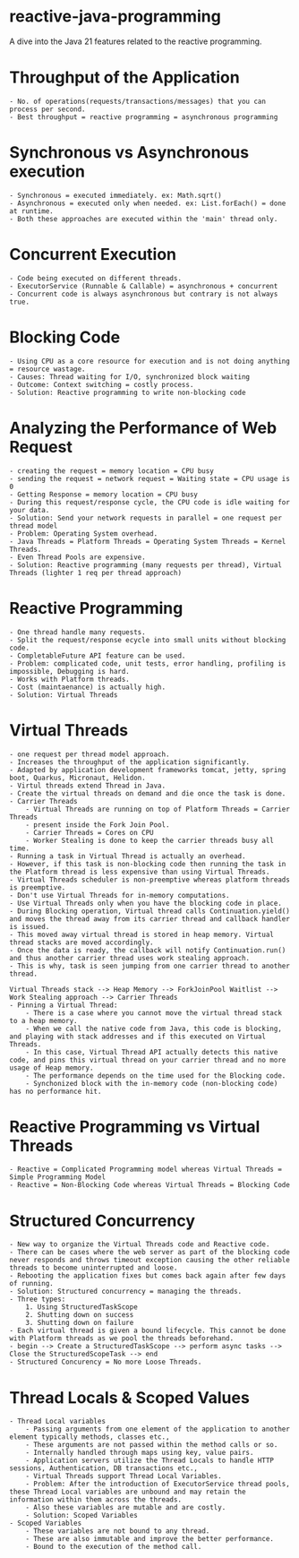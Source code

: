 # reactive-java-programming

A dive into the Java 21 features related to the reactive programming.

# Throughput of the Application

    - No. of operations(requests/transactions/messages) that you can process per second.
    - Best throughput = reactive programming = asynchronous programming

# Synchronous vs Asynchronous execution

    - Synchronous = executed immediately. ex: Math.sqrt()
    - Asynchronous = executed only when needed. ex: List.forEach() = done at runtime.
    - Both these approaches are executed within the 'main' thread only.

# Concurrent Execution

    - Code being executed on different threads.
    - ExecutorService (Runnable & Callable) = asynchronous + concurrent
    - Concurrent code is always asynchronous but contrary is not always true.

# Blocking Code

    - Using CPU as a core resource for execution and is not doing anything = resource wastage.
    - Causes: Thread waiting for I/O, synchronized block waiting
    - Outcome: Context switching = costly process.
    - Solution: Reactive programming to write non-blocking code

# Analyzing the Performance of Web Request

    - creating the request = memory location = CPU busy
    - sending the request = network request = Waiting state = CPU usage is 0
    - Getting Response = memory location = CPU busy
    - During this request/response cycle, the CPU code is idle waiting for your data.
    - Solution: Send your network requests in parallel = one request per thread model
    - Problem: Operating System overhead.
    - Java Threads = Platform Threads = Operating System Threads = Kernel Threads.
    - Even Thread Pools are expensive.
    - Solution: Reactive programming (many requests per thread), Virtual Threads (lighter 1 req per thread approach)

# Reactive Programming

    - One thread handle many requests.
    - Split the request/response ecycle into small units without blocking code.
    - CompletableFuture API feature can be used.
    - Problem: complicated code, unit tests, error handling, profiling is impossible, Debugging is hard.
    - Works with Platform threads.
    - Cost (maintaenance) is actually high.
    - Solution: Virtual Threads

# Virtual Threads

    - one request per thread model approach.
    - Increases the throughput of the application significantly.
    - Adapted by application development frameworks tomcat, jetty, spring boot, Quarkus, Micronaut, Helidon.
    - Virtul threads extend Thread in Java.
    - Create the virtual threads on demand and die once the task is done.
    - Carrier Threads
        - Virtual Threads are running on top of Platform Threads = Carrier Threads
        - present inside the Fork Join Pool.
        - Carrier Threads = Cores on CPU    
        - Worker Stealing is done to keep the carrier threads busy all time.
    - Running a task in Virtual Thread is actually an overhead.
    - However, if this task is non-blocking code then running the task in the Platform thread is less expensive than using Virtual Threads.
    - Virtual Threads scheduler is non-preemptive whereas platform threads is preemptive.
    - Don't use Virtual Threads for in-memory computations.
    - Use Virtual Threads only when you have the blocking code in place.
    - During Blocking operation, Virtual thread calls Continuation.yield() and moves the thread away from its carrier thread and callback handler is issued.
    - This moved away virtual thread is stored in heap memory. Virtual thread stacks are moved accordingly.
    - Once the data is ready, the callback will notify Continuation.run() and thus another carrier thread uses work stealing approach.
    - This is why, task is seen jumping from one carrier thread to another thread.

    Virtual Threads stack --> Heap Memory --> ForkJoinPool Waitlist --> Work Stealing approach --> Carrier Threads
    - Pinning a Virtual Thread:
        - There is a case where you cannot move the virtual thread stack to a heap memory.
        - When we call the native code from Java, this code is blocking, and playing with stack addresses and if this executed on Virtual Threads.
        - In this case, Virtual Thread API actually detects this native code, and pins this virtual thread on your carrier thread and no more usage of Heap memory.
        - The performance depends on the time used for the Blocking code.
        - Synchonized block with the in-memory code (non-blocking code) has no performance hit.

# Reactive Programming vs Virtual Threads

    - Reactive = Complicated Programming model whereas Virtual Threads = Simple Programming Model
    - Reactive = Non-Blocking Code whereas Virtual Threads = Blocking Code

# Structured Concurrency

    - New way to organize the Virtual Threads code and Reactive code.
    - There can be cases where the web server as part of the blocking code never responds and throws timeout exception causing the other reliable threads to become uninterrupted and loose.
    - Rebooting the application fixes but comes back again after few days of running.
    - Solution: Structured concurrency = managing the threads.
    - Three types:
        1. Using StructuredTaskScope
        2. Shutting down on success
        3. Shutting down on failure
    - Each virtual thread is given a bound lifecycle. This cannot be done with Platform threads as we pool the threads beforehand.
    - begin --> Create a StructuredTaskScope --> perform async tasks --> Close the StructuredScopeTask --> end
    - Structured Concurency = No more Loose Threads.

# Thread Locals & Scoped Values

    - Thread Local variables
        - Passing arguments from one element of the application to another element typically methods, classes etc.,
        - These arguments are not passed within the method calls or so.
        - Internally handled through maps using key, value pairs.
        - Application servers utilize the Thread Locals to handle HTTP sessions, Authentication, DB transactions etc.,
        - Virtual Threads support Thread Local Variables.
        - Problem: After the introduction of ExecutorService thread pools, these Thread Local variables are unbound and may retain the information within them across the threads.
        - Also these variables are mutable and are costly.
        - Solution: Scoped Variables
    - Scoped Variables
        - These variables are not bound to any thread.
        - These are also immutable and improve the better performance.
        - Bound to the execution of the method call.
